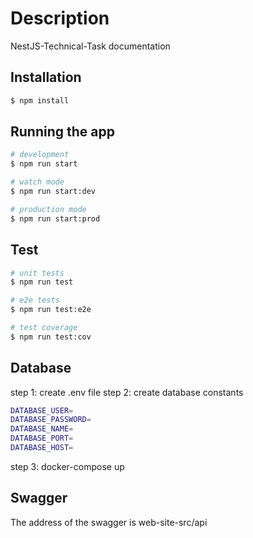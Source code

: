 # Description

NestJS-Technical-Task documentation

## Installation

```bash
$ npm install
```

## Running the app

```bash
# development
$ npm run start

# watch mode
$ npm run start:dev

# production mode
$ npm run start:prod
```

## Test

```bash
# unit tests
$ npm run test

# e2e tests
$ npm run test:e2e

# test coverage
$ npm run test:cov
```

## Database
step 1: create .env file
step 2: create database constants
```bash
DATABASE_USER=
DATABASE_PASSWORD=
DATABASE_NAME=
DATABASE_PORT=
DATABASE_HOST=
```
step 3: docker-compose up

## Swagger

The address of the swagger is web-site-src/api 
